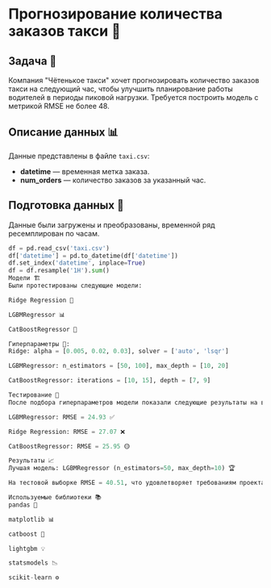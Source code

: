 # Прогнозирование количества заказов такси 🚖

## Задача 🎯
Компания "Чётенькое такси" хочет прогнозировать количество заказов такси на следующий час, чтобы улучшить планирование работы водителей в периоды пиковой нагрузки. Требуется построить модель с метрикой RMSE не более 48.

## Описание данных 📊
Данные представлены в файле `taxi.csv`:
- **datetime** — временная метка заказа.
- **num_orders** — количество заказов за указанный час.

## Подготовка данных 🧹
Данные были загружены и преобразованы, временной ряд ресемплирован по часам.

```python
df = pd.read_csv('taxi.csv')
df['datetime'] = pd.to_datetime(df['datetime'])
df.set_index('datetime', inplace=True)
df = df.resample('1H').sum()
Модели 🏗️
Были протестированы следующие модели:

Ridge Regression 🤖

LGBMRegressor 📊

CatBoostRegressor 🍃

Гиперпараметры 🔧:
Ridge: alpha = [0.005, 0.02, 0.03], solver = ['auto', 'lsqr']

LGBMRegressor: n_estimators = [50, 100], max_depth = [10, 20]

CatBoostRegressor: iterations = [10, 15], depth = [7, 9]

Тестирование 🧪
После подбора гиперпараметров модели показали следующие результаты на валидации:

LGBMRegressor: RMSE = 24.93 ✅

Ridge Regression: RMSE = 27.07 ❌

CatBoostRegressor: RMSE = 25.95 🟡

Результаты 📈
Лучшая модель: LGBMRegressor (n_estimators=50, max_depth=10) 🏆

На тестовой выборке RMSE = 40.51, что удовлетворяет требованиям проекта (RMSE ≤ 48). ✔️

Используемые библиотеки 📚
pandas 🐼

matplotlib 📊

catboost 🍃

lightgbm 💡

statsmodels 📉

scikit-learn ⚙️



